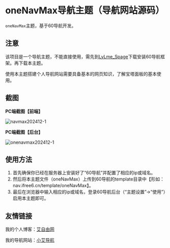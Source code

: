 # oneNavMax导航主题（导航网站源码）
`oneNavMax`主题，基于60导航开发。

## 注意

该项目是一个导航主题，不能直接使用，需先到[LyLme_Spage](https://gitee.com/LyLme/lylme_spage)下载安装60导航框架。再下载本主题。

使用本主题搭建个人导航网站需要具备基本的网页知识，了解宝塔面板的基本使用。

## 截图

**PC端截图【前端】**

![navmax202412-1](https://github.com/user-attachments/assets/205f186b-36f7-405f-a3b8-ad004cc55194)

**PC端截图【后台】**

![onenavmax202412-1](https://github.com/user-attachments/assets/432517e0-3913-4eeb-9a29-5e31a6a85147)

## 使用方法

1. 首先确保你已经在服务器上安装好了“60导航”并配置了相应的ip或域名。
2. 然后将本主题文件（oneNavMax）上传到60导航的template目录中【形如：nav.ifree6.cn/template/oneNavMax】。
3. 最后在浏览器中输入相应的ip或域名，登录60导航后台（“主题设置”→“使用”）启用本主题即可。

## 友情链接

我的个人博客：[艾自由网](https://www.ifree6.cn) 

我的导航网站：[小艾导航](https://nav.ifree6.cn)
